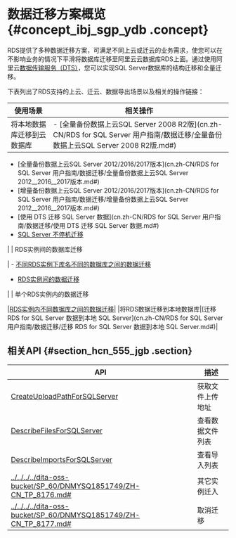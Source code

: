# 数据迁移方案概览 {#concept_ibj_sgp_ydb .concept}

RDS提供了多种数据迁移方案，可满足不同上云或迁云的业务需求，使您可以在不影响业务的情况下平滑将数据库迁移至阿里云云数据库RDS上面。通过使用阿里云[数据传输服务（DTS）](https://help.aliyun.com/document_detail/26592.html)，您可以实现SQL Server数据库的结构迁移和全量迁移。

下表列出了RDS支持的上云、迁云、数据导出场景以及相关的操作链接：

|使用场景|相关操作|
|----|----|
|将本地数据库迁移到云数据库| -   [全量备份数据上云SQL Server 2008 R2版](cn.zh-CN/RDS for SQL Server 用户指南/数据迁移/全量备份数据上云SQL Server 2008 R2版.md#)
-   [全量备份数据上云SQL Server 2012/2016/2017版本](cn.zh-CN/RDS for SQL Server 用户指南/数据迁移/全量备份数据上云SQL Server 2012__2016__2017版本.md#)
-   [增量备份数据上云SQL Server 2012/2016/2017版本](cn.zh-CN/RDS for SQL Server 用户指南/数据迁移/增量备份数据上云SQL Server 2012__2016__2017版本.md#)
-   [使用 DTS 迁移 SQL Server 数据](cn.zh-CN/RDS for SQL Server 用户指南/数据迁移/使用 DTS 迁移 SQL Server 数据.md#)
-   [SQL Server 不停机迁移](https://help.aliyun.com/document_detail/34357.html)

 |
| RDS实例间的数据库迁移

 | -   [不同RDS实例下库名不同的数据库之间的数据迁移](https://help.aliyun.com/document_detail/26650.html)
-   [RDS实例间的数据迁移](https://help.aliyun.com/document_detail/26626.html)

 |
| 单个RDS实例内的数据迁移

 |[RDS实例内不同数据库之间的数据迁移](https://help.aliyun.com/document_detail/26651.html)|
|将RDS数据迁移到本地数据库|[迁移 RDS for SQL Server 数据到本地 SQL Server](cn.zh-CN/RDS for SQL Server 用户指南/数据迁移/迁移 RDS for SQL Server 数据到本地 SQL Server.md#)|

## 相关API {#section_hcn_555_jgb .section}

|API|描述|
|---|--|
|[CreateUploadPathForSQLServer](../../../../cn.zh-CN/API参考/数据迁移/CreateUploadPathForSQLServer.md#)|获取文件上传地址|
|[DescribeFilesForSQLServer](../../../../cn.zh-CN/API参考/数据迁移/DescribeFilesForSQLServer.md#)|查看数据文件列表|
|[DescribeImportsForSQLServer](../../../../cn.zh-CN/API参考/数据迁移/DescribeImportsForSQLServer.md#)|查看导入列表|
|[../../../../dita-oss-bucket/SP\_60/DNMYSQ1851749/ZH-CN\_TP\_8176.md\#](../../../../cn.zh-CN/API参考/数据迁移/ImportDatabaseBetweenInstances.md#)|其它实例迁入|
|[../../../../dita-oss-bucket/SP\_60/DNMYSQ1851749/ZH-CN\_TP\_8177.md\#](../../../../cn.zh-CN/API参考/数据迁移/CancelImport.md#)|取消迁移|

